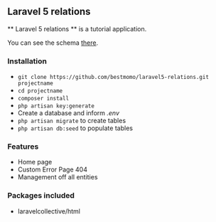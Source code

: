 ## Laravel 5 relations ##

** Laravel 5 relations ** is a tutorial application.

You can see the schema [there](http://www.laravelsd.com/share/FMfyIR).

### Installation ###

* `git clone https://github.com/bestmomo/laravel5-relations.git projectname`
* `cd projectname`
* `composer install`
* `php artisan key:generate`
* Create a database and inform *.env*
* `php artisan migrate` to create tables
* `php artisan db:seed` to populate tables

### Features ###

* Home page
* Custom Error Page 404
* Management off all entities

### Packages included ###

* laravelcollective/html

